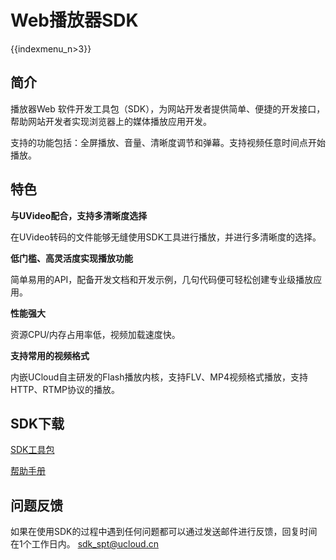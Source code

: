 # Web播放器SDK

{{indexmenu_n>3}}

## 简介

播放器Web 软件开发工具包（SDK），为网站开发者提供简单、便捷的开发接口，帮助网站开发者实现浏览器上的媒体播放应用开发。

支持的功能包括：全屏播放、音量、清晰度调节和弹幕。支持视频任意时间点开始播放。

## 特色

**与UVideo配合，支持多清晰度选择**

在UVideo转码的文件能够无缝使用SDK工具进行播放，并进行多清晰度的选择。

**低门槛、高灵活度实现播放功能**

简单易用的API，配备开发文档和开发示例，几句代码便可轻松创建专业级播放应用。

**性能强大**

资源CPU/内存占用率低，视频加载速度快。

**支持常用的视频格式**

内嵌UCloud自主研发的Flash播放内核，支持FLV、MP4视频格式播放，支持HTTP、RTMP协议的播放。

## SDK下载

[SDK工具包](http://product-tools.ufile.ucloud.com.cn/UVideo/UVdieo-web-player-sdk-v2.0.zip)

[帮助手册](http://product-tools.ufile.ucloud.com.cn/UVideo/UCloud视频云播放器Web%20SDK参考文档_v2.0.pdf)

## 问题反馈

如果在使用SDK的过程中遇到任何问题都可以通过发送邮件进行反馈，回复时间在1个工作日内。 <sdk_spt@ucloud.cn>
